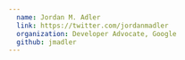```yaml
---
  name: Jordan M. Adler
  link: https://twitter.com/jordanmadler
  organization: Developer Advocate, Google
  github: jmadler
---
```

